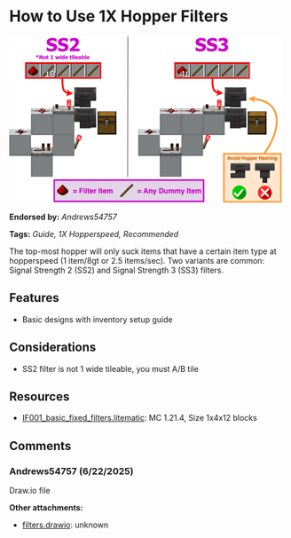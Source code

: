 # How to Use 1X Hopper Filters
<img alt="filters.png" src="images/filters.png?raw=1" height="300px">

**Endorsed by:** *Andrews54757*

**Tags:** *Guide, 1X Hopperspeed, Recommended*

The top-most hopper will only suck items that have a certain item type at hopperspeed (1 item/8gt or 2.5 items/sec). Two variants are common: Signal Strength 2 (SS2) and Signal Strength 3 (SS3) filters.

## Features
- Basic designs with inventory setup guide

## Considerations
- SS2 filter is not 1 wide tileable, you must A/B tile

## Resources
- [IF001_basic_fixed_filters.litematic](attachments/IF001_basic_fixed_filters.litematic): MC 1.21.4, Size 1x4x12 blocks

## Comments

### Andrews54757 (6/22/2025)
Draw.io file

**Other attachments:**
- [filters.drawio](comments_attachments/1386244256024498196-filters.drawio): unknown


